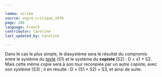 ```yaml
---

lemma: scribe
source: segre_critique_1976
page: 286
language: French
contributor: Caroline
last_updated_by: Caroline

---
```


Dans le cas le plus simple, le diasystème sera le résultat du compromis entre le système du [texte](text.html) (S1) et le système du **copiste** (S2) : D = s1 + S2. Mais cette même copie sera à son tour reconpiée par un autre copiste, avec son système (S3) ; il en résulte : D = (S1 + S2) + S3, et ainsi de suite.
